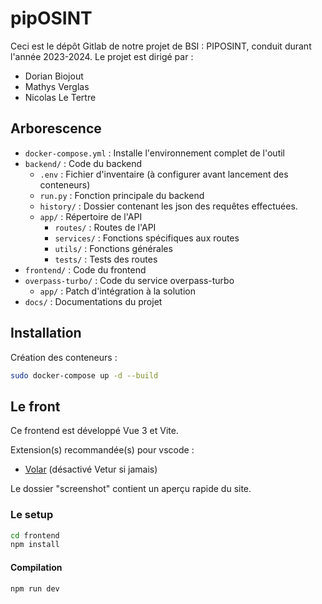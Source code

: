 # pipOSINT

Ceci est le dépôt Gitlab de notre projet de BSI : PIPOSINT, conduit durant l'année 2023-2024.
Le projet est dirigé par :

- Dorian Biojout
- Mathys Verglas
- Nicolas Le Tertre

## Arborescence

- `docker-compose.yml` : Installe l'environnement complet de l'outil
- `backend/` : Code du backend
  - `.env` : Fichier d'inventaire (à configurer avant lancement des conteneurs)
  - `run.py` : Fonction principale du backend
  - `history/` : Dossier contenant les json des requêtes effectuées.
  - `app/` : Répertoire de l'API
    - `routes/` : Routes de l'API
    - `services/` : Fonctions spécifiques aux routes
    - `utils/` : Fonctions générales
    - `tests/` : Tests des routes
- `frontend/` : Code du frontend
- `overpass-turbo/` : Code du service overpass-turbo
  - `app/` : Patch d'intégration à la solution
- `docs/` : Documentations du projet

## Installation

Création des conteneurs :
```bash
sudo docker-compose up -d --build
```

## Le front

Ce frontend est développé Vue 3 et Vite.

Extension(s) recommandée(s) pour vscode :
- [Volar](https://marketplace.visualstudio.com/items?itemName=Vue.volar) (désactivé Vetur si jamais)

Le dossier "screenshot" contient un aperçu rapide du site.

### Le setup

```sh
cd frontend
npm install
```

#### Compilation

```sh
npm run dev
```